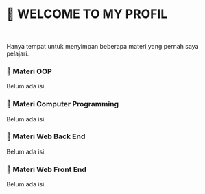 <h1>👋 WELCOME TO MY PROFIL</h1>
<br>
<p>Hanya tempat untuk menyimpan beberapa materi yang pernah saya pelajari.</p>

<h3>🍁 Materi OOP</h3>
Belum ada isi.

<h3>🍁 Materi Computer Programming</h3>
<p>Belum ada isi.</p>

<h3>🍁 Materi Web Back End</h3>
<p>Belum ada isi.</p>

<h3>🍁 Materi Web Front End</h3>
<p>Belum ada isi.</p>
<!---
RenAllagan/RenAllagan is a ✨ special ✨ repository because its `README.md` (this file) appears on your GitHub profile.
You can click the Preview link to take a look at your changes.
--->
